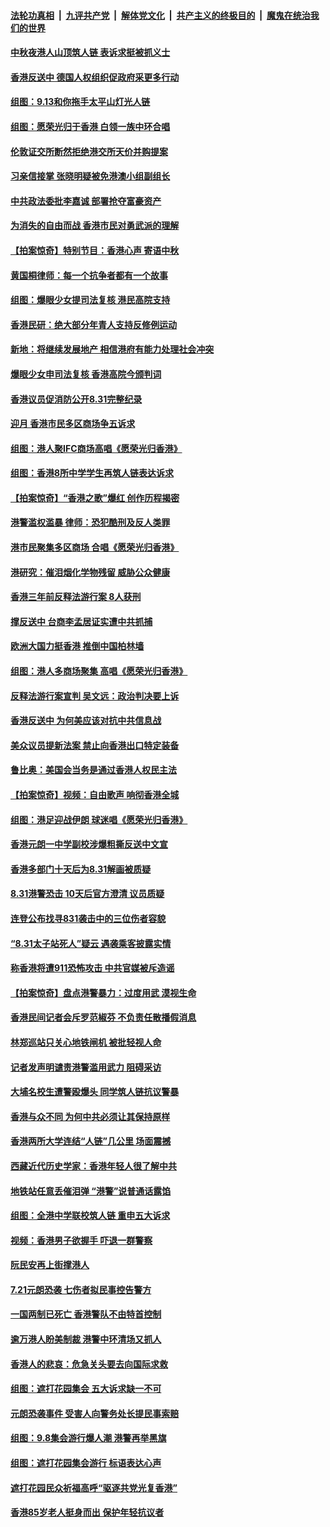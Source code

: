 ####  [法轮功真相](../../../../basic/blob/master/README.md?t=09141326) &nbsp;|&nbsp; [九评共产党](../../../../9ping.md/blob/master/README.md?t=09141326) &nbsp;|&nbsp; [解体党文化](../../../../jtdwh.md/blob/master/README.md?t=09141326)  &nbsp;|&nbsp; [共产主义的终极目的](../../../../gczydzjmd.md/blob/master/README.md?t=09141326) &nbsp;|&nbsp; [魔鬼在统治我们的世界](../../../../mgztzwmdsj.md/blob/master/README.md?t=09141326) 

#### [中秋夜港人山顶筑人链 表诉求挺被抓义士](../pages/nsc415/n11520328.md?t=09141326) 

#### [香港反送中 德国人权组织促政府采更多行动](../pages/nsc415/n11519060.md?t=09141326) 

#### [组图：9.13和你拖手太平山灯光人链](../pages/nsc415/n11519627.md?t=09141326) 

#### [组图：愿荣光归于香港 白领一族中环合唱](../pages/nsc415/n11518092.md?t=09141326) 

#### [伦敦证交所断然拒绝港交所天价并购提案](../pages/nsc415/n11519349.md?t=09141326) 

#### [习亲信接掌 张晓明疑被免港澳小组副组长](../pages/nsc415/n11519258.md?t=09141326) 

#### [中共政法委批李嘉诚 部署抢夺富豪资产](../pages/nsc415/n11519201.md?t=09141326) 

#### [为消失的自由而战 香港市民对勇武派的理解](../pages/nsc415/n11507524.md?t=09141326) 

#### [【拍案惊奇】特别节目：香港心声 寄语中秋](../pages/nsc415/n11518227.md?t=09141326) 

#### [黄国桐律师：每一个抗争者都有一个故事](../pages/nsc415/n11518102.md?t=09141326) 

#### [组图：爆眼少女提司法复核 港民高院支持](../pages/nsc415/n11518031.md?t=09141326) 

#### [香港民研：绝大部分年青人支持反修例运动](../pages/nsc415/n11518044.md?t=09141326) 

#### [新地：将继续发展地产 相信港府有能力处理社会冲突](../pages/nsc415/n11518015.md?t=09141326) 

#### [爆眼少女申司法复核 香港高院今颁判词](../pages/nsc415/n11517994.md?t=09141326) 

#### [香港议员促消防公开8.31完整纪录](../pages/nsc415/n11517939.md?t=09141326) 

#### [迎月 香港市民多区商场争五诉求](../pages/nsc415/n11517884.md?t=09141326) 

#### [组图：港人聚IFC商场高唱《愿荣光归香港》](../pages/nsc415/n11516840.md?t=09141326) 

#### [组图：香港8所中学学生再筑人链表达诉求](../pages/nsc415/n11516838.md?t=09141326) 

#### [【拍案惊奇】“香港之歌”爆红 创作历程揭密](../pages/nsc415/n11515488.md?t=09141326) 

#### [港警滥权滥暴 律师：恐犯酷刑及反人类罪](../pages/nsc415/n11515317.md?t=09141326) 

#### [港市民聚集多区商场 合唱《愿荣光归香港》](../pages/nsc415/n11515466.md?t=09141326) 

#### [港研究：催泪烟化学物残留 威胁公众健康](../pages/nsc415/n11515446.md?t=09141326) 

#### [香港三年前反释法游行案 8人获刑](../pages/nsc415/n11515433.md?t=09141326) 

#### [撑反送中 台商李孟居证实遭中共抓捕](../pages/nsc415/n11515013.md?t=09141326) 

#### [欧洲大国力挺香港 推倒中国柏林墙](../pages/nsc415/n11514821.md?t=09141326) 

#### [组图：港人多商场聚集 高唱《愿荣光归香港》](../pages/nsc415/n11514659.md?t=09141326) 

#### [反释法游行案宣判 吴文远：政治判决要上诉](../pages/nsc415/n11514473.md?t=09141326) 

#### [香港反送中 为何美应该对抗中共信息战](../pages/nsc415/n11514006.md?t=09141326) 

#### [美众议员提新法案 禁止向香港出口特定装备](../pages/nsc415/n11513657.md?t=09141326) 

#### [鲁比奥：美国会当务是通过香港人权民主法](../pages/nsc415/n11513369.md?t=09141326) 

#### [【拍案惊奇】视频：自由歌声 响彻香港全城](../pages/nsc415/n11513112.md?t=09141326) 

#### [组图：港足迎战伊朗 球迷唱《愿荣光归香港》](../pages/nsc415/n11512398.md?t=09141326) 

#### [香港元朗一中学副校涉爆粗撕反送中文宣](../pages/nsc415/n11512955.md?t=09141326) 

#### [香港多部门十天后为8.31解画被质疑](../pages/nsc415/n11512940.md?t=09141326) 

#### [8.31港警恐击 10天后官方澄清 议员质疑](../pages/nsc415/n11512198.md?t=09141326) 

#### [连登公布找寻831袭击中的三位伤者容貌](../pages/nsc415/n11512313.md?t=09141326) 

#### [“8.31太子站死人”疑云 遇袭乘客披露实情](../pages/nsc415/n11512293.md?t=09141326) 

#### [称香港将遭911恐怖攻击 中共官媒被斥造谣](../pages/nsc415/n11511402.md?t=09141326) 

#### [【拍案惊奇】盘点港警暴力：过度用武 漠视生命](../pages/nsc415/n11510855.md?t=09141326) 

#### [香港民间记者会斥罗范椒芬 不负责任散播假消息](../pages/nsc415/n11510728.md?t=09141326) 

#### [林郑巡站只关心地铁闸机 被批轻视人命](../pages/nsc415/n11510718.md?t=09141326) 

#### [记者发声明谴责港警滥用武力 阻碍采访](../pages/nsc415/n11510699.md?t=09141326) 

#### [大埔名校生遭警殴爆头 同学筑人链抗议警暴](../pages/nsc415/n11510685.md?t=09141326) 

#### [香港与众不同 为何中共必须让其保持原样](../pages/nsc415/n11510148.md?t=09141326) 

#### [香港两所大学连结“人链”几公里 场面震撼](../pages/nsc415/n11509712.md?t=09141326) 

#### [西藏近代历史学家：香港年轻人很了解中共](../pages/nsc415/n11509668.md?t=09141326) 

#### [地铁站任意丢催泪弹 “港警”说普通话露馅](../pages/nsc415/n11509246.md?t=09141326) 

#### [组图：全港中学联校筑人链 重申五大诉求](../pages/nsc415/n11505748.md?t=09141326) 

#### [视频：香港男子欲握手 吓退一群警察](../pages/nsc415/n11508442.md?t=09141326) 

#### [阮民安再上街撑港人](../pages/nsc415/n11508143.md?t=09141326) 

#### [7.21元朗恐袭 七伤者拟民事控告警方](../pages/nsc415/n11508137.md?t=09141326) 

#### [一国两制已死亡 香港警队不由特首控制](../pages/nsc415/n11507910.md?t=09141326) 

#### [逾万港人盼美制裁 港警中环清场又抓人](../pages/nsc415/n11508033.md?t=09141326) 

#### [香港人的悲哀：危急关头要去向国际求救](../pages/nsc415/n11507770.md?t=09141326) 

#### [组图：遮打花园集会 五大诉求缺一不可](../pages/nsc415/n11506529.md?t=09141326) 

#### [元朗恐袭事件 受害人向警务处长提民事索赔](../pages/nsc415/n11507483.md?t=09141326) 

#### [组图：9.8集会游行爆人潮 港警再举黑旗](../pages/nsc415/n11506530.md?t=09141326) 

#### [组图：遮打花园集会游行 标语表达心声](../pages/nsc415/n11506531.md?t=09141326) 

#### [遮打花园民众祈福高呼“驱逐共党光复香港”](../pages/nsc415/n11507053.md?t=09141326) 

#### [香港85岁老人挺身而出 保护年轻抗议者](../pages/nsc415/n11506931.md?t=09141326) 

